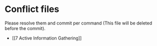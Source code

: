 # Conflict files
Please resolve them and commit per command (This file will be deleted before the commit).
- [[7 Active Information Gathering]]